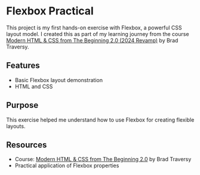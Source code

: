 # Flexbox Practical

This project is my first hands-on exercise with Flexbox, a powerful CSS layout model. I created this as part of my learning journey from the course [Modern HTML & CSS from The Beginning 2.0 (2024 Revamp)](https://www.udemy.com/course/modern-html-css-from-the-beginning/) by Brad Traversy.

## Features

- Basic Flexbox layout demonstration
- HTML and CSS

## Purpose

This exercise helped me understand how to use Flexbox for creating flexible layouts.

## Resources

- Course: [Modern HTML & CSS from The Beginning 2.0](https://www.udemy.com/course/modern-html-css-from-the-beginning/) by Brad Traversy
- Practical application of Flexbox properties
